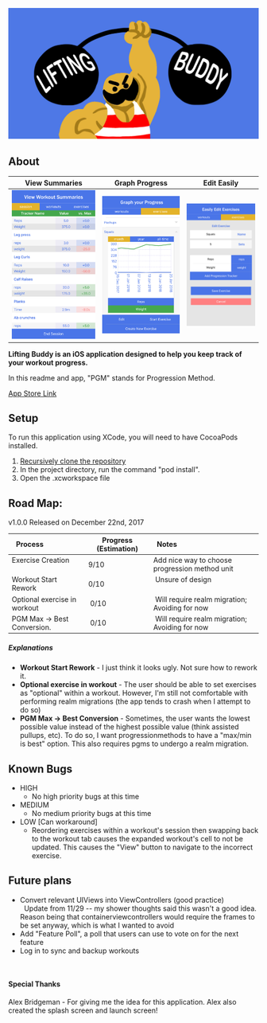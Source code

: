 
![BANNER](imgs/LiftingBuddyBanner.jpg)

## About

  View Summaries             |  Graph Progress              | Edit Easily
:---------------------------:|:----------------------------:|:----------------------------:
![Summary](imgs/Summary.jpg) | ![Graph](imgs/Graph.jpg)     | ![Edit](imgs/Edit.jpg)


<b>Lifting Buddy is an iOS application designed to help you keep track of your workout progress.</b>

In this readme and app, "PGM" stands for Progression Method.

[App Store Link](https://itunes.apple.com/us/app/lifting-buddy-workout-tracker/id1328144255?ls=1&mt=8)

## Setup

To run this application using XCode, you will need to have CocoaPods installed.

1. [Recursively clone the repository](https://stackoverflow.com/questions/3796927/how-to-git-clone-including-submodules)
1. In the project directory, run the command "pod install".
1. Open the .xcworkspace file

## Road Map:

v1.0.0 Released on December 22nd, 2017

| Process                      | Progress (Estimation) | Notes                                          |
|------------------------------|-----------------------|------------------------------------------------|
| Exercise Creation            | 9/10                  | Add nice way to choose progression method unit |
| Workout Start Rework         | 0/10                  | Unsure of design                               |
| Optional exercise in workout | 0/10                  | Will require realm migration; Avoiding for now |
| PGM Max -> Best Conversion.  | 0/10                  | Will require realm migration; Avoiding for now |

##### Explanations
* <b>Workout Start Rework</b> - I just think it looks ugly. Not sure how to rework it.
* <b>Optional exercise in workout</b> - The user should be able to set exercises as "optional" within a workout. However, I'm still not comfortable with performing realm migrations (the app tends to crash when I attempt to do so)
* <b>PGM Max -> Best Conversion</b> - Sometimes, the user wants the lowest possible value instead of the highest possible value (think assisted pullups, etc). To do so, I want progressionmethods to have a "max/min is best" option. This also requires pgms to undergo a realm migration.

## Known Bugs
* HIGH
	* No high priority bugs at this time 
* MEDIUM
	* No medium priority bugs at this time 
* LOW [Can workaround]
	* Reordering exercises within a workout's session then swapping back to the workout tab causes the expanded workout's cell to not be updated. This causes the "View" button to navigate to the incorrect exercise.

## Future plans
* Convert relevant UIViews into ViewControllers (good practice)<br>
   Update from 11/29 -- my shower thoughts said this wasn't a good idea. Reason being that containerviewcontrollers would require the frames to be set anyway, which is what I wanted to avoid<br>
* Add "Feature Poll", a poll that users can use to vote on for the next feature<br>
* Log in to sync and backup workouts

   
#### Special Thanks
Alex Bridgeman - For giving me the idea for this application. Alex also created the splash screen and launch screen!
   
